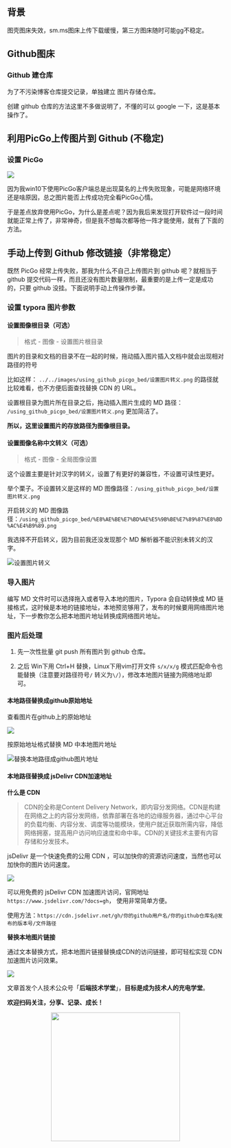 ## 背景

图壳图床失效，sm.ms图床上传下载缓慢，第三方图床随时可能gg不稳定。

## Github图床

### Github 建仓库

为了不污染博客仓库提交记录，单独建立 图片存储仓库。

创建 github 仓库的方法这里不多做说明了，不懂的可以 google 一下，这是基本操作了。



## 利用PicGo上传图片到 Github (不稳定)

### 设置 PicGo

![](https://cdn.jsdelivr.net/gh/lemonchann/images/tools/using_github_picgo_bed/PicGo设置上传参数.png)

因为我win10下使用PicGo客户端总是出现莫名的上传失败现象，可能是网络环境还是啥原因，总之图片能否上传成功完全看PicGo心情。

于是差点放弃使用PicGo，为什么是差点呢？因为我后来发现打开软件过一段时间就能正常上传了，非常神奇，但是我不想每次都等他一阵才能使用，就有了下面的方法。



## 手动上传到 Github 修改链接（非常稳定）

既然 PicGo 经常上传失败，那我为什么不自己上传图片到 github 呢？就相当于 github 提交代码一样，而且还没有图片数量限制，最重要的是上传一定是成功的，只要 github 没挂。下面说明手动上传操作步骤。

### 设置  typora  图片参数

#### 设置图像根目录（可选）

> 格式 -  图像 - 设置图片根目录

图片的目录和文档的目录不在一起的时候，拖动插入图片插入文档中就会出现相对路径的符号

比如这样： `../../images/using_github_picgo_bed/设置图片转义.png` 的路径就比较难看，也不方便后面查找替换 CDN 的 URL。

设置根目录为图片所在目录之后，拖动插入图片生成的 MD 路径： `/using_github_picgo_bed/设置图片转义.png` 更加简洁了。

**所以，这里设置图片的存放路径为图像根目录。**



#### 设置图像名称中文转义（可选）

> 格式 -  图像 -  全局图像设置

这个设置主要是针对汉字的转义，设置了有更好的兼容性，不设置可读性更好。

举个栗子。不设置转义是这样的 MD 图像路径：`/using_github_picgo_bed/设置图片转义.png` 

开启转义的 MD 图像路径：`/using_github_picgo_bed/%E8%AE%BE%E7%BD%AE%E5%9B%BE%E7%89%87%E8%BD%AC%E4%B9%89.png`

我选择不开启转义，因为目前我还没发现那个 MD 解析器不能识别未转义的汉字。

![设置图片转义](https://cdn.jsdelivr.net/gh/lemonchann/images/tools/using_github_picgo_bed/设置图片转义.png)

### 导入图片

编写 MD 文件时可以选择拖入或者导入本地的图片，Typora 会自动转换成 MD 链接格式，这时候是本地的链接地址，本地预览够用了，发布的时候要用网络图片地址，下一步教你怎么把本地图片地址转换成网络图片地址。



### 图片后处理

1. 先一次性批量 git push 所有图片到 github 仓库。

2. 之后 Win下用 Ctrl+H 替换，Linux下用vim打开文件 `s/x/x/g` 模式匹配命令也能替换（注意要对路径符号`/` 转义为`\/`），修改本地图片链接为网络地址即可。

   

#### 本地路径替换成github原始地址

查看图片在github上的原始地址

![](https://cdn.jsdelivr.net/gh/lemonchann/images/tools/using_github_picgo_bed/复制github图片地址.png)



按原始地址格式替换 MD 中本地图片地址

![替换本地路径成github图片地址](https://github.com/lemonchann/images/raw/master/tools/using_github_picgo_bed/替换本地路径成github图片地址.png)



#### 本地路径替换成 jsDelivr CDN加速地址

**什么是 CDN**

> CDN的全称是Content Delivery Network，即内容分发网络。CDN是构建在网络之上的内容分发网络，依靠部署在各地的边缘服务器，通过中心平台的负载均衡、内容分发、调度等功能模块，使用户就近获取所需内容，降低网络拥塞，提高用户访问响应速度和命中率。CDN的关键技术主要有内容存储和分发技术。

jsDelivr 是一个快速免费的公用 CDN ，可以加快你的资源访问速度，当然也可以加快你的图片访问速度。

![](https://cdn.jsdelivr.net/gh/lemonchann/images/tools/using_github_picgo_bed/jsDelivr首页.png)

可以用免费的  jsDelivr CDN 加速图片访问，官网地址 `https://www.jsdelivr.com/?docs=gh`， 使用非常简单方便。

使用方法：`https://cdn.jsdelivr.net/gh/你的github用户名/你的github仓库名@发布的版本号/文件路径`

**替换本地图片链接**

通过文本替换方式，把本地图片链接替换成CDN的访问链接，即可轻松实现 CDN 加速图片访问效果。

![](https://cdn.jsdelivr.net/gh/lemonchann/images/tools/using_github_picgo_bed/替换本地路径成网络路径.png)



文章首发个人技术公众号「**后端技术学堂**」，**目标是成为技术人的充电学堂**。

**欢迎扫码关注，分享、记录、成长！**

<p align="center">
<img src="https://github.com/lemonchann/images/raw/master/gzh/公众号二维码.png" width="300" height="300"/>
</p>